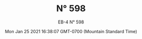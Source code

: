 ---
category: "wall_covering"
date: "Mon Jan 25 2021 16:38:07 GMT-0700 (Mountain Standard Time)"
description: "null"
designer: "Eric Blum"
href: "https://www.areaenvironments.com/eric-blum"
image_primary: "./img/eb+598+art.jpg"
image_secondary: "./img/eb+598+interior.jpg"
image_thumb: "./img/Eric+Blum.png"
manufacturer: "Area Environments"
slug: "/manufacturers/area_environments/wall_covering/n_598"
subtitle: "EB-4  N° 598"
tags:
  - "area_environments"
  - "wall_covering"
title: "N° 598"
---
